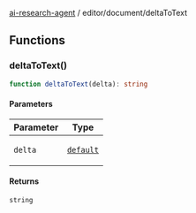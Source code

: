 [ai-research-agent](../../modules.md) / editor/document/deltaToText

## Functions

### deltaToText()

```ts
function deltaToText(delta): string
```

#### Parameters

<table>
<thead>
<tr>
<th>Parameter</th>
<th>Type</th>
</tr>
</thead>
<tbody>
<tr>
<td>

`delta`

</td>
<td>

[`default`](../delta/Delta.md#default)

</td>
</tr>
</tbody>
</table>

#### Returns

`string`

